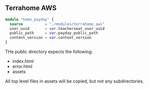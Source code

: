 ## Terrahome AWS

```tf
module "home_payday" {
  source          = "./modules/terrahome_aws"
  user_uuid       = var.teacherseat_user_uuid
  public_path     = var.payday_public_path
  content_version = var.content_version
}
```

THe public directory expects the following:
- index.html
- error.html
- assets

All top level files in assets will be copied, but not any subdirectories.